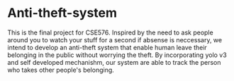# Anti-theft-system
This is the final project for CSE576.
Inspired by the need to ask people around you to watch your stuff for a second if absense is neccessary, we intend to develop an anti-theft system that enable human leave their belonging in the public without worrying the theft. 
By incorporating yolo v3 and self developed mechanishm, our system are able to track the person who takes other people's belonging.
